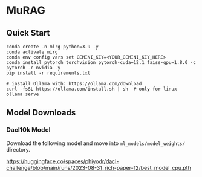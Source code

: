 # MuRAG

## Quick Start

```
conda create -n mirg python=3.9 -y
conda activate mirg
conda env config vars set GEMINI_KEY=<YOUR_GEMINI_KEY_HERE>
conda install pytorch torchvision pytorch-cuda=12.1 faiss-gpu=1.8.0 -c pytorch -c nvidia -y
pip install -r requirements.txt

# install Ollama with: https://ollama.com/download
curl -fsSL https://ollama.com/install.sh | sh  # only for linux
ollama serve
```

## Model Downloads

### Dacl10k Model

Download the following model and move into `ml_models/model_weights/` directory.

https://huggingface.co/spaces/phiyodr/dacl-challenge/blob/main/runs/2023-08-31_rich-paper-12/best_model_cpu.pth
